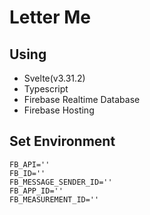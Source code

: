 # Letter Me

## Using

- Svelte(v3.31.2)
- Typescript
- Firebase Realtime Database
- Firebase Hosting
  <br/>

## Set Environment

```
FB_API=''
FB_ID=''
FB_MESSAGE_SENDER_ID=''
FB_APP_ID=''
FB_MEASUREMENT_ID=''
```

<br/>
